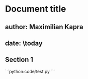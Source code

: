 # Document title
## author: Maximilian Kapra
## date: \today

## Section 1
\```python:code/test.py \```
